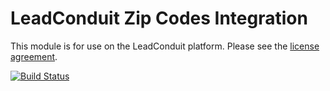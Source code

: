 # LeadConduit Zip Codes Integration

This module is for use on the LeadConduit platform. Please see the [license agreement](http://creativecommons.org/licenses/by-nc-nd/4.0/).

[![Build Status](https://travis-ci.org/activeprospect/leadconduit-integration-zipcodes.svg?branch=master)](https://travis-ci.org/activeprospect/leadconduit-integration-zipcodes)